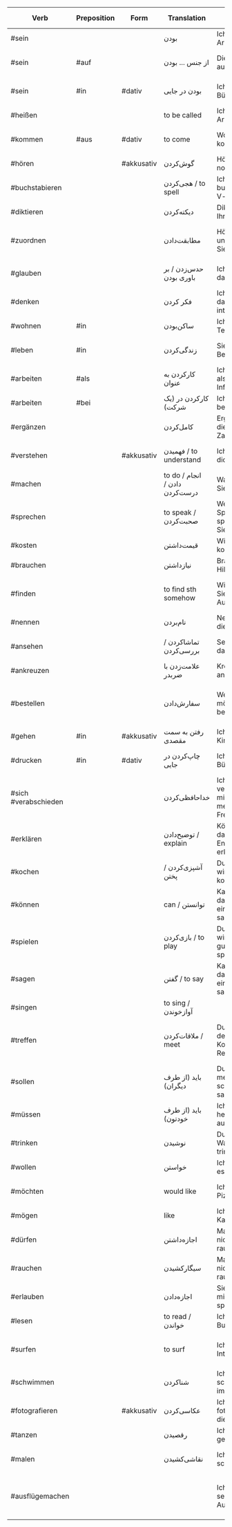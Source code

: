 
| Verb                 | Preposition | Form       | Translation                    | Example                                      | Example Translation                          | Tags                   |
| -------------------- | ----------- | ---------- | ------------------------------ | -------------------------------------------- | -------------------------------------------- | ---------------------- |
| #sein                |             |            | بودن                           | Ich bin Arman                                | I'm Arman                                    | #معرفی                 |
| #sein                | #auf        |            | از جنس ... بودن                | Die Brille ist auf Plastik.                  | این عینک از جنس پلاستیکه.                    | #جنس #خرید #اشیاء      |
| #sein                | #in         | #dativ     | بودن در جایی                   | Ich bin im Büro.                             | من در دفترکار هستم.                          | #مکان                  |
| #heißen              |             |            | to be called                   | Ich heiße Arman                              | I'm called Arman.                            | #معرفی                 |
| #kommen              | #aus        | #dativ     | to come                        | Woher kommen Sie?                            | Where do you come from?                      | #معرفی                 |
| #hören               |             | #akkusativ | گوش‌کردن                       | Hören Sie noch einmal.                       | یک بار دیگه گوش کنید.                        |                        |
| #buchstabieren       |             |            | هجی‌کردن / to spell            | Ich buchstabiere: V-a-l-...                  | من هجی میکنم                                 | #معرفی                 |
| #diktieren           |             |            | دیکته‌کردن                     | Diktieren Sie Ihren Namen.                   | اسامی‌تون رو بنویسید.                        | #نوشتن                 |
| #zuordnen            |             |            | مطابقت‌دادن                    | Hören Sie und ordnen Sie zu.                 | گوش کنید و (موارد را) مطابقت دهید.           | #جداشدنی               |
| #glauben             |             |            | حدس‌زدن / بر باوری بودن        | Ich glaube, das ist ein P.                   | من حدس میزنم اون یک پی هست.                  | #اظهارنظر              |
| #denken              |             |            | فکر کردن                       | Ich denke, das ist interessant.              | من فکر میکنم اون جذابه.                      | #اظهارنظر              |
| #wohnen              | #in         |            | ساکن‌بودن                      | Ich wohne in Teheran.                        | من ساکن تهران هستم.                          | #سکونت #مکان           |
| #leben               | #in         |            | زندگی‌کردن                     | Sie leben in Berlin.                         | آن‌ها در برلین زندگی می‌کنند.                | #سکونت #مکان           |
| #arbeiten            | #als        |            | کارکردن به عنوان               | Ich arbeite als Informatiker.                | I work as a computer scientist.              | #شغل #کار              |
| #arbeiten            | #bei        |            | کارکردن در (یک شرکت)           | Ich arbeite bei Samsung.                     | I work at samsung.                           | #شغل #کار              |
| #ergänzen            |             |            | کامل‌کردن                      | Ergänzen Sie die fehlenden Zahlen.           | Fill in the missing numbers.                 |                        |
| #verstehen           |             | #akkusativ | فهمیدن / to understand         | Ich verstehe dich.                           | I understand you.                            |                        |
| #machen              |             |            | to do / انجام دادن / درست‌کردن | Was machen Sie beruflich?                    | What's your job?                             |                        |
| #sprechen            |             |            | to speak / صحبت‌کردن           | Welche Sprachen sprechen Sie?                | Which languages do you speak?                | #معرفی #زبان           |
| #kosten              |             |            | قیمت‌داشتن                     | Wie viel kostet das?                         | اون قیمتش چقدره؟                             | #خرید #پول             |
| #brauchen            |             |            | نیازداشتن                      | Brauchen Sie Hilfe?                          | کمک نیاز دارید؟                              |                        |
| #finden              |             |            | to find sth somehow            | Wie finden Sie die Aufgabe?                  | How do you find the exercise?                | #اظهارنظر              |
| #nennen              |             |            | نام‌بردن                       | Nennen Sie die Wörter.                       | کلمه‌ها رو نام ببرید.                        |                        |
| #ansehen             |             |            | تماشاکردن / بررسی‌کردن         | Sehen Sie das Foto an.                       | اون تصویر رو نگاه کنید (با دقت).             | #جداشدنی #دیدن         |
| #ankreuzen           |             |            | علامت‌زدن با ضربدر             | Kreuzen Sie an.                              | ضربدر بزنید.                                 | #جداشدنی               |
| #bestellen           |             |            | سفارش‌دادن                     | Welche Uhr möchten Sie bestellen?            | Which watch would you like to order?         | #خرید                  |
| #gehen               | #in         | #akkusativ | رفتن به سمت مقصدی              | Ich gehe ins Kino.                           | من به سینما میرم.                            | #پرکاربرد              |
| #drucken             | #in         | #dativ     | چاپ‌کردن در جایی               | Ich drucke im Büro.                          | من در دفترکار چاپ میکنم.                     |                        |
| #sich #verabschieden |             |            | خداحافظی‌کردن                  | Ich verabschiede mich von meinen Freunden.   | I say goodbye to my friends.                 | #معرفی                 |
| #erklären            |             |            | توضیح‌دادن / explain           | Können Sie das auf Englisch erklären?        | Can you explain this in English?             |                        |
| #kochen              |             |            | آشپزی‌کردن / پختن              | Du kannst wirklich toll kochen.              | You can cook really great.                   | #غذا #خوراکی           |
| #können              |             |            | can / توانستن                  | Kannst du das noch einmal sagen?             | Can you say that again?                      | #کمکی                  |
| #spielen             |             |            | بازی‌کردن / to play            | Du kannst wirklich sehr gut Gitarre spielen. | You can play guitar really good.             |                        |
| #sagen               |             |            | گفتن / to say                  | Kannst du das noch einmal sagen?             | Can you say that again?                      | #مکالمه                |
| #singen              |             |            | to sing / آوازخوندن            |                                              |                                              |                        |
| #treffen             |             |            | ملاقات‌کردن / meet             | Du triffst deine Kollegin im Restaurant.     | You meet your colleagues at a restaurant.    | #ملاقات                |
| #sollen              |             |            | باید (از طرف دیگران)           | Du sollst mehr schlafen, sagt der Arzt.      | دکتر گفت تو باید بیشتر بخوابی.               | #کمکی #اجبار           |
| #müssen              |             |            | باید (از طرف خودتون)           | Ich muss heute früh aufstehen.               | من باید امروز زود بیدار بشم.                 | #کمکی #اجبار           |
| #trinken             |             |            | نوشیدن                         | Du musst Wasser trinken.                     | تو باید آب بنوشی.                            | #خوراکی #نوشیدنی #کمکی |
| #wollen              |             |            | خواستن                         | Ich will Pizza essen.                        | I want to eat Pizza.                         | #کمکی                  |
| #möchten             |             |            | would like                     | Ich möchte Pizza essen.                      | I would like to eat Pizza.                   | #کمکی                  |
| #mögen               |             |            | like                           | Ich mag Kaffee.                              | I like coffee.                               | #کمکی                  |
| #dürfen              |             |            | اجازه‌داشتن                    | Man darf nicht rauchen.                      | آدم اجازه نداره سیگار بکشه.                  | #کمکی                  |
| #rauchen             |             |            | سیگارکشیدن                     | Man darf nicht rauchen.                      | آدم اجازه نداره سیگار بکشه.                  | #دخانیات               |
| #erlauben            |             |            | اجازه‌دادن                     | Sie erlaubt mir zu spielen.                  | اون به من اجازه میده که بازی کنم.            | #اجازه                 |
| #lesen               |             |            | to read / خواندن               | Ich lese ein Buch.                           | من یک کتاب میخونم.                           |                        |
| #surfen              |             |            | to surf                        | Ich surfe im Internet.                       | من در اینترنت گشت‌و‌گذار میکنم.              |                        |
| #schwimmen           |             |            | شناکردن                        | Ich schwimme im See.                         | من در دریاچه شنا میکنم.                      |                        |
| #fotografieren       |             | #akkusativ | عکاسی‌کردن                     | Ich fotografiere die Blumen.                 | من از گل‌ها عکس می‌گیرم.                     |                        |
| #tanzen              |             |            | رقصیدن                         | Ich tanze gern.                              | I like to dance.                             |                        |
| #malen               |             |            | نقاشی‌کشیدن                    | Ich male ein schönes Bild.                   | من یک نقاشی زیبا میکشم.                      |                        |
| #ausflügemachen      |             |            |                                | Ich mache sehr gern Ausflüge.                | من واقعا از رفتن به سفرهای تفریحی لذت میبرم. |                        |
